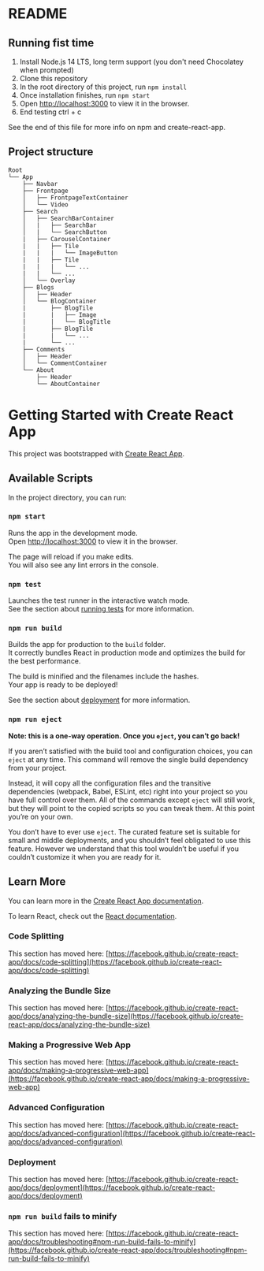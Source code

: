 # README

## Running fist time

1.  Install Node.js 14 LTS, long term support (you don't need Chocolatey when prompted)
2.  Clone this repository
3.  In the root directory of this project, run `npm install`
4.  Once installation finishes, run `npm start`
5.  Open [http://localhost:3000](http://localhost:3000) to view it in the browser.
6.  End testing ctrl + c

See the end of this file for more info on npm and create-react-app.

## Project structure

```
Root
└── App
    ├── Navbar
    ├── Frontpage
    │   ├── FrontpageTextContainer
    │   └── Video
    ├── Search
    │   ├── SearchBarContainer
    │   |   ├── SearchBar
    │   |   └── SearchButton
    |   ├── CarouselContainer
    |   |   ├── Tile
    |   |   |   └── ImageButton
    |   |   ├── Tile
    |   |   |   └── ...
    |   |   └── ...
    │   └── Overlay
    ├── Blogs
    │   ├── Header
    │   └── BlogContainer
    |       ├── BlogTile
    |       |   ├── Image
    |       |   └── BlogTitle
    |       ├── BlogTile
    |       |   └── ...
    |       └── ...  
    ├── Comments
    │   ├── Header
    │   └── CommentContainer  
    └── About
        ├── Header
        └── AboutContainer  
```

# Getting Started with Create React App

This project was bootstrapped with [Create React App](https://github.com/facebook/create-react-app).

## Available Scripts

In the project directory, you can run:

### `npm start`

Runs the app in the development mode.\
Open [http://localhost:3000](http://localhost:3000) to view it in the browser.

The page will reload if you make edits.\
You will also see any lint errors in the console.

### `npm test`

Launches the test runner in the interactive watch mode.\
See the section about [running tests](https://facebook.github.io/create-react-app/docs/running-tests) for more information.

### `npm run build`

Builds the app for production to the `build` folder.\
It correctly bundles React in production mode and optimizes the build for the best performance.

The build is minified and the filenames include the hashes.\
Your app is ready to be deployed!

See the section about [deployment](https://facebook.github.io/create-react-app/docs/deployment) for more information.

### `npm run eject`

**Note: this is a one-way operation. Once you `eject`, you can’t go back!**

If you aren’t satisfied with the build tool and configuration choices, you can `eject` at any time. This command will remove the single build dependency from your project.

Instead, it will copy all the configuration files and the transitive dependencies (webpack, Babel, ESLint, etc) right into your project so you have full control over them. All of the commands except `eject` will still work, but they will point to the copied scripts so you can tweak them. At this point you’re on your own.

You don’t have to ever use `eject`. The curated feature set is suitable for small and middle deployments, and you shouldn’t feel obligated to use this feature. However we understand that this tool wouldn’t be useful if you couldn’t customize it when you are ready for it.

## Learn More

You can learn more in the [Create React App documentation](https://facebook.github.io/create-react-app/docs/getting-started).

To learn React, check out the [React documentation](https://reactjs.org/).

### Code Splitting

This section has moved here: [https://facebook.github.io/create-react-app/docs/code-splitting](https://facebook.github.io/create-react-app/docs/code-splitting)

### Analyzing the Bundle Size

This section has moved here: [https://facebook.github.io/create-react-app/docs/analyzing-the-bundle-size](https://facebook.github.io/create-react-app/docs/analyzing-the-bundle-size)

### Making a Progressive Web App

This section has moved here: [https://facebook.github.io/create-react-app/docs/making-a-progressive-web-app](https://facebook.github.io/create-react-app/docs/making-a-progressive-web-app)

### Advanced Configuration

This section has moved here: [https://facebook.github.io/create-react-app/docs/advanced-configuration](https://facebook.github.io/create-react-app/docs/advanced-configuration)

### Deployment

This section has moved here: [https://facebook.github.io/create-react-app/docs/deployment](https://facebook.github.io/create-react-app/docs/deployment)

### `npm run build` fails to minify

This section has moved here: [https://facebook.github.io/create-react-app/docs/troubleshooting#npm-run-build-fails-to-minify](https://facebook.github.io/create-react-app/docs/troubleshooting#npm-run-build-fails-to-minify)
